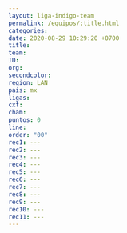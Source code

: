 ```yaml
---
layout: liga-indigo-team
permalink: /equipos/:title.html
categories: 
date: 2020-08-29 10:29:20 +0700
title: 
team: 
ID: 
org: 
secondcolor: 
region: LAN
pais: mx
ligas: 
cxf: 
cham: 
puntos: 0
line: 
order: "00"
rec1: ---
rec2: ---
rec3: ---
rec4: ---
rec5: ---
rec6: ---
rec7: ---
rec8: ---
rec9: ---
rec10: ---
rec11: ---
---
```


